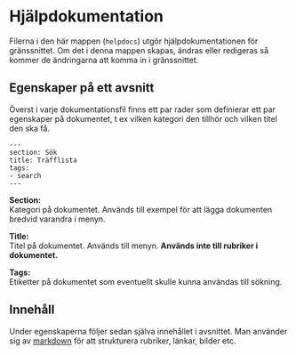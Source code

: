 # Hjälpdokumentation

Filerna i den här mappen (``helpdocs``) utgör hjälpdokumentationen för gränssnittet. Om det i denna mappen skapas, ändras eller redigeras så kommer de ändringarna att komma in i gränssnittet.

## Egenskaper på ett avsnitt

Överst i varje dokumentationsfil finns ett par rader som definierar ett par egenskaper på dokumentet, t ex vilken kategori den tillhör och vilken titel den ska få.

    ---
    section: Sök
    title: Träfflista
    tags:
    - search
    ---

**Section:**  
Kategori på dokumentet. Används till exempel för att lägga dokumenten bredvid varandra i menyn.  

**Title:**  
Titel på dokumentet. Används till menyn. **Används inte till rubriker i dokumentet.**  

**Tags:**  
Etiketter på dokumentet som eventuellt skulle kunna användas till sökning.  


## Innehåll

Under egenskaperna följer sedan själva innehållet i avsnittet. Man använder sig av [markdown](https://daringfireball.net/projects/markdown/) för att strukturera rubriker, länkar, bilder etc.
